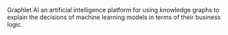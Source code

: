 Graphlet AI an artificial intelligence platform for using knowledge graphs to explain the decisions of machine learning models in terms of their business logic.
